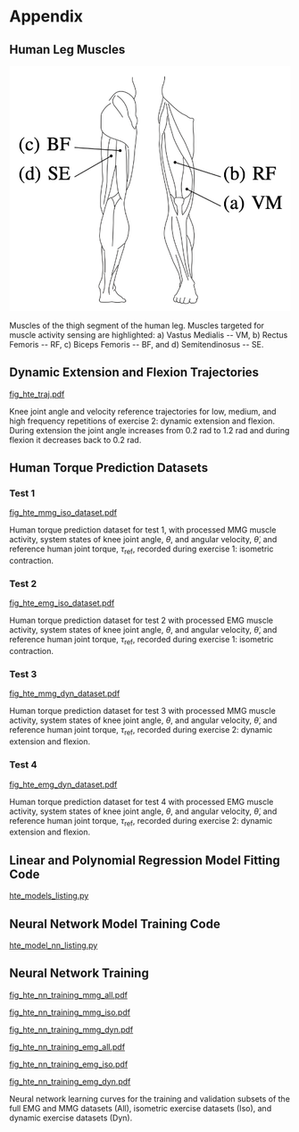 # Appendix

## Human Leg Muscles

![alt text](https://github.com/cic12/ieee_appx/blob/main/fig_leg_muscles.png "Human Leg Muscles")

Muscles of the thigh segment of the human leg. Muscles targeted for muscle activity sensing are highlighted: a) Vastus Medialis -- VM, b) Rectus Femoris -- RF, c) Biceps Femoris -- BF, and d) Semitendinosus -- SE.

## Dynamic Extension and Flexion Trajectories

[fig_hte_traj.pdf](https://github.com/cic12/ieee_appx/blob/main/fig_hte_traj.pdf)

Knee joint angle and velocity reference trajectories for low, medium, and high frequency repetitions of exercise 2: dynamic extension and flexion. During extension the joint angle increases from 0.2 rad to 1.2 rad and during flexion it decreases back to 0.2 rad.

## Human Torque Prediction Datasets

### Test 1

[fig_hte_mmg_iso_dataset.pdf](https://github.com/cic12/ieee_appx/blob/main/fig_hte_mmg_iso_dataset.pdf)

Human torque prediction dataset for test 1, with processed MMG muscle activity, system states of knee joint angle, $\theta$, and angular velocity, $\dot{\theta}$, and reference human joint torque, $\tau_{\mathrm{ref}}$, recorded during exercise 1: isometric contraction.

### Test 2

[fig_hte_emg_iso_dataset.pdf](https://github.com/cic12/ieee_appx/blob/main/fig_hte_emg_iso_dataset.pdf)

Human torque prediction dataset for test 2 with processed EMG muscle activity, system states of knee joint angle, $\theta$, and angular velocity, $\dot{\theta}$, and reference human joint torque, $\tau_{\mathrm{ref}}$, recorded during exercise 1: isometric contraction.

### Test 3

[fig_hte_mmg_dyn_dataset.pdf](https://github.com/cic12/ieee_appx/blob/main/fig_hte_mmg_dyn_dataset.pdf)

Human torque prediction dataset for test 3 with processed MMG muscle activity, system states of knee joint angle, $\theta$, and angular velocity, $\dot{\theta}$, and reference human joint torque, $\tau_{\mathrm{ref}}$, recorded during exercise 2: dynamic extension and flexion.

### Test 4

[fig_hte_emg_dyn_dataset.pdf](https://github.com/cic12/ieee_appx/blob/main/fig_hte_emg_dyn_dataset.pdf)

Human torque prediction dataset for test 4 with processed EMG muscle activity, system states of knee joint angle, $\theta$, and angular velocity, $\dot{\theta}$, and reference human joint torque, $\tau_{\mathrm{ref}}$, recorded during exercise 2: dynamic extension and flexion.

## Linear and Polynomial Regression Model Fitting Code

[hte_models_listing.py](https://github.com/cic12/ieee_appx/blob/main/hte_model_nn_listing.py)

## Neural Network Model Training Code

[hte_model_nn_listing.py](https://github.com/cic12/ieee_appx/blob/main/hte_model_nn_listing.py)

## Neural Network Training

[fig_hte_nn_training_mmg_all.pdf](https://github.com/cic12/ieee_appx/blob/main/fig_hte_nn_training_mmg_all.pdf)

[fig_hte_nn_training_mmg_iso.pdf](https://github.com/cic12/ieee_appx/blob/main/fig_hte_nn_training_mmg_iso.pdf)

[fig_hte_nn_training_mmg_dyn.pdf](https://github.com/cic12/ieee_appx/blob/main/fig_hte_nn_training_mmg_dyn.pdf)

[fig_hte_nn_training_emg_all.pdf](https://github.com/cic12/ieee_appx/blob/main/fig_hte_nn_training_emg_all.pdf)

[fig_hte_nn_training_emg_iso.pdf](https://github.com/cic12/ieee_appx/blob/main/fig_hte_nn_training_emg_iso.pdf)

[fig_hte_nn_training_emg_dyn.pdf](https://github.com/cic12/ieee_appx/blob/main/fig_hte_nn_training_emg_dyn.pdf)

Neural network learning curves for the training and validation subsets of the full EMG and MMG datasets (All), isometric exercise datasets (Iso), and dynamic exercise datasets (Dyn).
